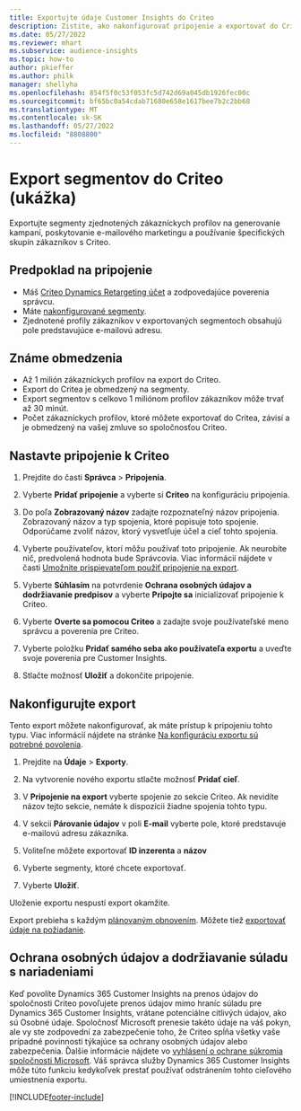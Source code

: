 ```yaml
---
title: Exportujte údaje Customer Insights do Criteo
description: Zistite, ako nakonfigurovať pripojenie a exportovať do Criteo.
ms.date: 05/27/2022
ms.reviewer: mhart
ms.subservice: audience-insights
ms.topic: how-to
author: pkieffer
ms.author: philk
manager: shellyha
ms.openlocfilehash: 854f5f0c53f053fc5d742d69a045db1926fec00c
ms.sourcegitcommit: bf65bc0a54cdab71680e658e1617bee7b2c2bb68
ms.translationtype: MT
ms.contentlocale: sk-SK
ms.lasthandoff: 05/27/2022
ms.locfileid: "8808800"
---
```

# <a name="export-segments-to-criteo-preview"></a>Export segmentov do Criteo (ukážka)

Exportujte segmenty zjednotených zákazníckych profilov na generovanie kampaní, poskytovanie e-mailového marketingu a používanie špecifických skupín zákazníkov s Criteo.

## <a name="prerequisites-for-connection"></a>Predpoklad na pripojenie

-   Máš [Criteo Dynamics Retargeting účet](https://www.criteo.com/login/) a zodpovedajúce poverenia správcu.
-   Máte [nakonfigurované segmenty](segments.md).
-   Zjednotené profily zákazníkov v exportovaných segmentoch obsahujú pole predstavujúce e-mailovú adresu.

## <a name="known-limitations"></a>Známe obmedzenia

- Až 1 milión zákazníckych profilov na export do Criteo.
- Export do Critea je obmedzený na segmenty.
- Export segmentov s celkovo 1 miliónom profilov zákazníkov môže trvať až 30 minút. 
- Počet zákazníckych profilov, ktoré môžete exportovať do Critea, závisí a je obmedzený na vašej zmluve so spoločnosťou Criteo.

## <a name="set-up-connection-to-criteo"></a>Nastavte pripojenie k Criteo

1. Prejdite do časti **Správca** > **Pripojenia**.

1. Vyberte **Pridať pripojenie** a vyberte si **Criteo** na konfiguráciu pripojenia.

1. Do poľa **Zobrazovaný názov** zadajte rozpoznateľný názov pripojenia. Zobrazovaný názov a typ spojenia, ktoré popisuje toto spojenie. Odporúčame zvoliť názov, ktorý vysvetľuje účel a cieľ tohto spojenia.

1. Vyberte používateľov, ktorí môžu používať toto pripojenie. Ak neurobíte nič, predvolená hodnota bude Správcovia. Viac informácií nájdete v časti [Umožnite prispievateľom použiť pripojenie na export](connections.md#allow-contributors-to-use-a-connection-for-exports).

1. Vyberte **Súhlasím** na potvrdenie **Ochrana osobných údajov a dodržiavanie predpisov** a vyberte **Pripojte sa** inicializovať pripojenie k Criteo.

1. Vyberte **Overte sa pomocou Criteo** a zadajte svoje používateľské meno správcu a poverenia pre Criteo. 

1. Vyberte položku **Pridať samého seba ako používateľa exportu** a uveďte svoje poverenia pre Customer Insights.

1. Stlačte možnosť **Uložiť** a dokončite pripojenie.

## <a name="configure-an-export"></a>Nakonfigurujte export

Tento export môžete nakonfigurovať, ak máte prístup k pripojeniu tohto typu. Viac informácií nájdete na stránke [Na konfiguráciu exportu sú potrebné povolenia](export-destinations.md#set-up-a-new-export).

1. Prejdite na **Údaje** > **Exporty**.

1. Na vytvorenie nového exportu stlačte možnosť **Pridať cieľ**.

1. V **Pripojenie na export** vyberte spojenie zo sekcie Criteo. Ak nevidíte názov tejto sekcie, nemáte k dispozícii žiadne spojenia tohto typu. 

1. V sekcii **Párovanie údajov** v poli **E-mail** vyberte pole, ktoré predstavuje e-mailovú adresu zákazníka. 

1. Voliteľne môžete exportovať **ID inzerenta** a **názov**

1. Vyberte segmenty, ktoré chcete exportovať. 

1. Vyberte **Uložiť**.

Uloženie exportu nespustí export okamžite.

Export prebieha s každým [plánovaným obnovením](system.md#schedule-tab). Môžete tiež [exportovať údaje na požiadanie](export-destinations.md#run-exports-on-demand). 

## <a name="data-privacy-and-compliance"></a>Ochrana osobných údajov a dodržiavanie súladu s nariadeniami

Keď povolíte Dynamics 365 Customer Insights na prenos údajov do spoločnosti Criteo povoľujete prenos údajov mimo hraníc súladu pre Dynamics 365 Customer Insights, vrátane potenciálne citlivých údajov, ako sú Osobné údaje. Spoločnosť Microsoft prenesie takéto údaje na váš pokyn, ale vy ste zodpovední za zabezpečenie toho, že Criteo spĺňa všetky vaše prípadné povinnosti týkajúce sa ochrany osobných údajov alebo zabezpečenia. Ďalšie informácie nájdete vo [vyhlásení o ochrane súkromia spoločnosti Microsoft](https://go.microsoft.com/fwlink/?linkid=396732).
Váš správca služby Dynamics 365 Customer Insights môže túto funkciu kedykoľvek prestať používať odstránením tohto cieľového umiestnenia exportu.


[!INCLUDE[footer-include](includes/footer-banner.md)]
